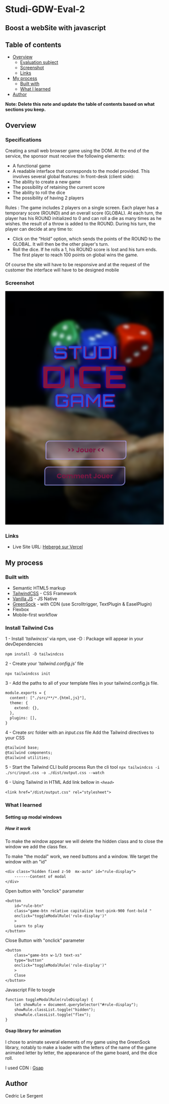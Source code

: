 # Studi-GDW-Eval-2
## Boost a webSite with javascript

## Table of contents

- [Overview](#overview)
  - [Evaluation subject](#specifications)
  - [Screenshot](#screenshot)
  - [Links](#links)
- [My process](#my-process)
  - [Built with](#built-with)
  - [What I learned](#what-i-learned)
- [Author](#author)


**Note: Delete this note and update the table of contents based on what sections you keep.**

## Overview

### Specifications

Creating a small web browser game using the DOM.
At the end of the service, the sponsor must receive the following elements:
- A functional game
- A readable interface that corresponds to the model provided.
This involves several global features:
In front-desk (client side):
- The ability to create a new game
- The possibility of retaining the current score
- The ability to roll the dice
- The possibility of having 2 players

Rules :
The game includes 2 players on a single screen.
Each player has a temporary score (ROUND) and an overall score (GLOBAL).
At each turn, the player has his ROUND initialized to 0 and can roll a die as many times as he wishes. the
result of a throw is added to the ROUND.
During his turn, the player can decide at any time to:
- Click on the “Hold” option, which sends the points of the ROUND to the GLOBAL. It will then be the
other player's turn.
- Roll the dice. If he rolls a 1, his ROUND score is lost and his turn ends.
The first player to reach 100 points on global wins the game.

Of course the site will have to be responsive and at the request of the customer the interface will have to be designed mobile

### Screenshot
![Home Page](./design-website-view/home_page.png)


### Links

- Live Site URL: [Hebergé sur Vercel](https://#)

## My process

### Built with

- Semantic HTML5 markup
- [TailwindCSS](https://tailwind.com) - CSS Framework 
- [Vanilla JS](http://vanilla-js.com/) - JS Native
- [GreenSock](https://greensock.com/gsap/) - with CDN (use Scrolltrigger, TextPlugin & EaselPlugin)
- Flexbox
- Mobile-first workflow

### Install Tailwind Css

1 - Install *'tailwincss'* via npm, use -D  : Package will appear in your devDependencies

``
 npm install -D tailwindcss
 ``

2 - Create your *'tailwind.config.js'* file

``npx tailwindcss init
``

3 - Add the paths to all of your template files in your tailwind.config.js file.
````
module.exports = {
  content: ["./src/**/*.{html,js}"],
  theme: {
    extend: {},
  },
  plugins: [],
}
````
4 - Create *src* folder with an *input.css* file
Add the Tailwind directives to your CSS
````
@tailwind base;
@tailwind components;
@tailwind utilities;
````
5 - Start the Tailwind CLI build process
Run the cli tool
`npx tailwindcss -i ./src/input.css -o ./dist/output.css --watch`

6 - Using Tailwind in HTML
Add link bellow in *`<head>`*

`<link href="/dist/output.css" rel="stylesheet">`

### What I learned


#### Setting up modal windows
##### How it work
To make the window appear we will delete the hidden class
and to close the window we add the class flex.

To make "the modal" work, we need buttons and a window.
We target the window with an "id"
```
<div class="hidden fixed z-50  mx-auto" id="rule-display">
    -------Content of modal
</div>
```

Open button with "onclick" parameter
```
<button 
    id="rule-btn"
    class="game-btn relative capitalize text-pink-900 font-bold "
    onclick="toggleModalRule('rule-display')"
    >
    Learn to play
</button>
```
Close Button with "onclick" parameter
```
<button 
    class="game-btn w-1/3 text-xs" 
    type="button" 
    onclick="toggleModalRule('rule-display')"
    >
    Close
</button>
```
Javascript File to toogle 
```
function toggleModalRule(ruleDisplay) {
    let showRule = document.querySelector("#rule-display");
    showRule.classList.toggle("hidden");
    showRule.classList.toggle("flex");
}
```

#### Gsap library for animation

I chose to animate several elements of my game using the GreenSock library, notably to make a loader with the letters of the name of the game animated letter by letter, the appearance of the game board, and the dice roll.  

I used CDN : [Gsap](https://greensock.com/docs/v3/Installation?checked=core,scrollTrigger,easel,text#cdn)




## Author
Cedric Le  Sergent 
